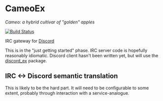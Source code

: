 # CameoEx

*Cameo: a hybrid cultivar of "golden" apples*

[![Build Status](https://travis-ci.org/keisisqrl/cameo_ex.svg?branch=master)](https://travis-ci.org/keisisqrl/cameo_ex)

IRC gateway for [Discord](https://discordapp.com/)

This is in the "just getting started" phase. IRC server code is hopefully
reasonably idiomatic. Discord client hasn't been written yet, but will use the
[discord_ex](https://hex.pm/packages/discord_ex) package.

## IRC <-> Discord semantic translation

This is likely to be the hard part. It will need to be configurable to some
extent, probably through interaction with a service-analogue.
